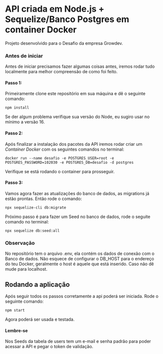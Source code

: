 # API criada em Node.js + Sequelize/Banco Postgres em container Docker

Projeto desenvolvido para o Desafio da empresa Growdev.


### Antes de iniciar

Antes de iniciar precisamos fazer algumas coisas antes, iremos rodar tudo localmente para melhor compreensão de como foi feito.


#### Passo 1:

Primeiramente clone este repositório em sua máquina e dê o seguinte comando:

`npm install`

Se der algum problema verifique sua versão do Node, eu sugiro usar no mínimo a versão 16.

#### Passo 2:

Após finalizar a instalação dos pacotes da API iremos rodar criar um *Container Docker* com os seguintes comandos no terminal:

`docker run --name desafio -e POSTGRES_USER=root -e POSTGRES_PASSWORD=102030 -e POSTGRES_DB=desafio -d postgres`

Verifique se está rodando o container para prosseguir.

#### Passo 3:

Vamos agora fazer as atualizações do banco de dados, as migrations já estão prontas. Então rode o comando:

`npx sequelize-cli db:migrate`

Próximo passo é para fazer um Seed no banco de dados, rode o seguite comando no terminal:

`npx sequelize db:seed:all`

### Observação

No repositório tem o arquivo .env, ela contém os dados de conexão com o Banco de dados. Não esquece de configurar o DB_HOST para o endereço do teu Docker, geralmente o host é aquele que está inserido. Caso não dê mude para localhost.


## Rodando a aplicação

Após seguir todos os passos corretamente a api poderá ser iniciada. Rode o seguinte comando:

`npm start`

Agora poderá ser usada e testada.

#### Lembre-se

Nos Seeds da tabela de users tem um e-mail e senha padrão para poder acessar a API e pegar o token de validação.